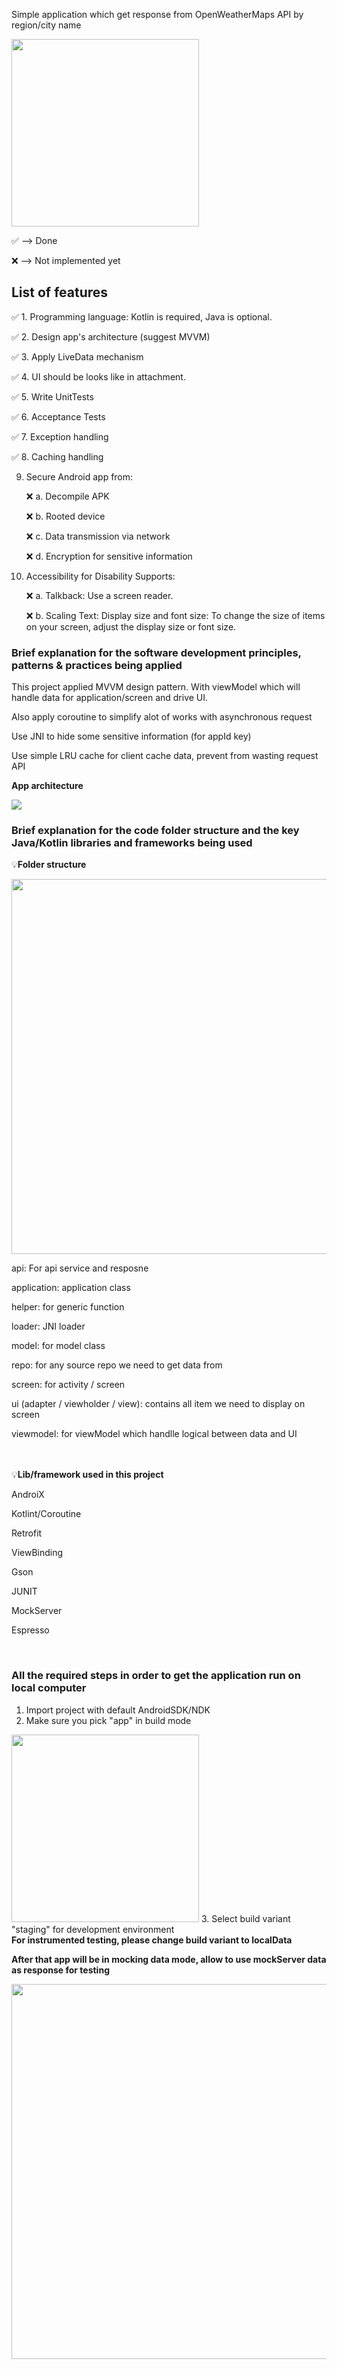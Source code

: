 Simple application which get response from OpenWeatherMaps API by region/city name

<img src="images/weather_forcast_app.png" width="300"/>


✅ --> Done

❌ --> Not implemented yet


<h2>List of features</h2>


✅ 1. Programming language: Kotlin is required, Java is optional.

✅ 2. Design app's architecture (suggest MVVM)

✅ 3. Apply LiveData mechanism

✅ 4. UI should be looks like in attachment.

✅ 5. Write UnitTests

✅ 6. Acceptance Tests

✅ 7. Exception handling

✅ 8. Caching handling

9. Secure Android app from:
  
      ❌ a. Decompile APK
  
      ❌ b. Rooted device
  
      ❌ c. Data transmission via network
  
      ❌ d. Encryption for sensitive information
 
 10. Accessibility for Disability Supports:

      ❌ a. Talkback: Use a screen reader.
      
      ❌ b. Scaling Text: Display size and font size: To change the size of items on your screen, adjust the display size or font size.
      
      
 
 <h3>Brief explanation for the software development principles, patterns & practices being applied</h3>
 
  This project applied MVVM design pattern. With viewModel which will handle data for application/screen and drive UI.
  
  Also apply coroutine to simplify alot of works with asynchronous request
         
  Use JNI to hide some sensitive information (for appId key)
  
  Use simple LRU cache for client cache data, prevent from wasting request API
  
  <b>App architecture</b>
  
  <img src="images/app_architecture.png"/>
  
 
 </br>
 <h3>Brief explanation for the code folder structure and the key Java/Kotlin libraries and frameworks being used</h3>
 
 💡<b>Folder structure</b>
 
  <img src="images/folder_structure.png" width="600"/>
 
 api: For api service and resposne
 
 application: application class
 
 helper: for generic function
 
 loader: JNI loader
 
 model: for model class
 
 repo: for any source repo we need to get data from
 
 screen: for activity / screen
 
 ui (adapter / viewholder / view): contains all item we need to display on screen
 
 viewmodel: for viewModel which handlle logical between data and UI
 
 </br>
 </br>
💡<b>Lib/framework used in this project</b>
 
 AndroiX
 
 Kotlint/Coroutine
 
 Retrofit
 
 ViewBinding
 
 Gson
 
 JUNIT
 
 MockServer
 
 Espresso
  
 </br>
 <h3>All the required steps in order to get the application run on local computer</h3>
 
 1. Import project with default AndroidSDK/NDK
 2. Make sure you pick "app" in build mode
  <img src="images/pick_build_app.png" width="300"/>
 3. Select build variant "staging" for development environment
 
 </br>
 <b>For instrumented testing, please change build variant to localData<b>
  
 After that app will be in mocking data mode, allow to use mockServer data as response for testing
  
  <img src="images/localData_variant.png" width="600"/>
  
